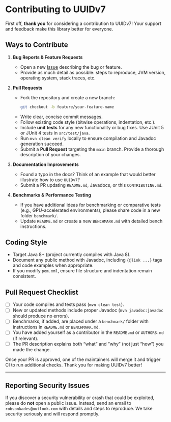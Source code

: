 # Contributing to UUIDv7

First off, **thank you** for considering a contribution to UUIDv7! Your support and feedback make this library better for everyone.

## Ways to Contribute

1. **Bug Reports & Feature Requests**
    - Open a new [Issue](https://github.com/robsonkades/uuidv7/issues) describing the bug or feature.
    - Provide as much detail as possible: steps to reproduce, JVM version, operating system, stack traces, etc.

2. **Pull Requests**
    - Fork the repository and create a new branch:
      ```bash
      git checkout -b feature/your-feature-name
      ```
    - Write clear, concise commit messages.
    - Follow existing code style (bitwise operations, indentation, etc.).
    - Include **unit tests** for any new functionality or bug fixes. Use JUnit 5 or JUnit 4 tests in `src/test/java`.
    - Run `mvn clean verify` locally to ensure compilation and Javadoc generation succeed.
    - Submit a **Pull Request** targeting the `main` branch. Provide a thorough description of your changes.

3. **Documentation Improvements**
    - Found a typo in the docs? Think of an example that would better illustrate how to use `UUIDv7`?
    - Submit a PR updating `README.md`, Javadocs, or this `CONTRIBUTING.md`.

4. **Benchmarks & Performance Testing**
    - If you have additional ideas for benchmarking or comparative tests (e.g., GPU-accelerated environments), please share code in a new folder `benchmark/`.
    - Update `README.md` or create a new `BENCHMARK.md` with detailed bench instructions.

## Coding Style

- Target Java 8+ (project currently compiles with Java 8).
- Document any public method with Javadoc, including `{@link ...}` tags and code examples when appropriate.
- If you modify `pom.xml`, ensure file structure and indentation remain consistent.

## Pull Request Checklist

- [ ] Your code compiles and tests pass (`mvn clean test`).
- [ ] New or updated methods include proper Javadoc (`mvn javadoc:javadoc` should produce no errors).
- [ ] Benchmarks, if added, are placed under a `benchmark/` folder with instructions in `README.md` or `BENCHMARK.md`.
- [ ] You have added yourself as a contributor in the `README.md` or `AUTHORS.md` (if relevant).
- [ ] The PR description explains both “what” and “why” (not just “how”) you made the change.

Once your PR is approved, one of the maintainers will merge it and trigger CI to run additional checks. Thank you for making UUIDv7 better!

---

## Reporting Security Issues

If you discover a security vulnerability or crash that could be exploited, please do **not** open a public issue. Instead, send an email to `robsonkades@outlook.com` with details and steps to reproduce. We take security seriously and will respond promptly.

